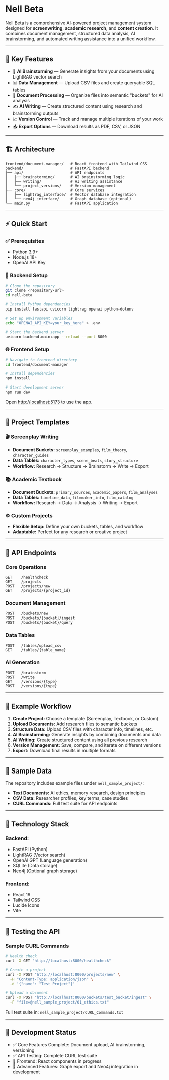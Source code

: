 
# Nell Beta

Nell Beta is a comprehensive AI-powered project management system designed for **screenwriting**, **academic research**, and **content creation**. It combines document management, structured data analysis, AI brainstorming, and automated writing assistance into a unified workflow.

---

## 🚀 Key Features

- 🧠 **AI Brainstorming** — Generate insights from your documents using LightRAG vector search
- 📊 **Data Management** — Upload CSV files and create queryable SQL tables
- 📄 **Document Processing** — Organize files into semantic "buckets" for AI analysis
- ✍️ **AI Writing** — Create structured content using research and brainstorming outputs
- 📈 **Version Control** — Track and manage multiple iterations of your work
- 📤 **Export Options** — Download results as PDF, CSV, or JSON

---

## 🏗️ Architecture

```
frontend/document-manager/   # React frontend with Tailwind CSS
backend/                     # FastAPI backend
├── api/                     # API endpoints
│   ├── brainstorming/       # AI brainstorming logic
│   ├── writing/             # AI writing assistance
│   └── project_versions/    # Version management
├── core/                    # Core services
│   ├── lightrag_interface/  # Vector database integration
│   └── neo4j_interface/     # Graph database (optional)
└── main.py                  # FastAPI application
```

---

## ⚡ Quick Start

### ✅ Prerequisites
- Python 3.9+
- Node.js 18+
- OpenAI API Key

### 🐍 Backend Setup
```bash
# Clone the repository
git clone <repository-url>
cd nell-beta

# Install Python dependencies
pip install fastapi uvicorn lightrag openai python-dotenv

# Set up environment variables
echo "OPENAI_API_KEY=your_key_here" > .env

# Start the backend server
uvicorn backend.main:app --reload --port 8000
```

### 🌐 Frontend Setup
```bash
# Navigate to frontend directory
cd frontend/document-manager

# Install dependencies
npm install

# Start development server
npm run dev
```

Open [http://localhost:5173](http://localhost:5173) to use the app.

---

## 📁 Project Templates

### 🎬 Screenplay Writing
- **Document Buckets:** `screenplay_examples`, `film_theory`, `character_guides`
- **Data Tables:** `character_types`, `scene_beats`, `story_structure`
- **Workflow:** Research → Structure → Brainstorm → Write → Export

### 📚 Academic Textbook
- **Document Buckets:** `primary_sources`, `academic_papers`, `film_analyses`
- **Data Tables:** `timeline_data`, `filmmaker_info`, `film_catalog`
- **Workflow:** Research → Data → Analysis → Writing → Export

### ⚙️ Custom Projects
- **Flexible Setup:** Define your own buckets, tables, and workflow
- **Adaptable:** Perfect for any research or creative project

---

## 🔌 API Endpoints

### Core Operations
```http
GET    /healthcheck
GET    /projects
POST   /projects/new
GET    /projects/{project_id}
```

### Document Management
```http
POST   /buckets/new
POST   /buckets/{bucket}/ingest
POST   /buckets/{bucket}/query
```

### Data Tables
```http
POST   /tables/upload_csv
GET    /tables/{table_name}
```

### AI Generation
```http
POST   /brainstorm
POST   /write
GET    /versions/{type}
POST   /versions/{type}
```

---

## 🧪 Example Workflow

1. **Create Project:** Choose a template (Screenplay, Textbook, or Custom)
2. **Upload Documents:** Add research files to semantic buckets
3. **Structure Data:** Upload CSV files with character info, timelines, etc.
4. **AI Brainstorming:** Generate insights by combining documents and data
5. **AI Writing:** Create structured content using all previous research
6. **Version Management:** Save, compare, and iterate on different versions
7. **Export:** Download final results in multiple formats

---

## 🧷 Sample Data

The repository includes example files under `nell_sample_project/`:

- **Text Documents:** AI ethics, memory research, design principles
- **CSV Data:** Researcher profiles, key terms, case studies
- **CURL Commands:** Full test suite for API endpoints

---

## 🧱 Technology Stack

### Backend:
- FastAPI (Python)
- LightRAG (Vector search)
- OpenAI GPT (Language generation)
- SQLite (Data storage)
- Neo4j (Optional graph storage)

### Frontend:
- React 19
- Tailwind CSS
- Lucide Icons
- Vite

---

## 🧪 Testing the API

### Sample CURL Commands

```bash
# Health check
curl -X GET "http://localhost:8000/healthcheck"

# Create a project
curl -X POST "http://localhost:8000/projects/new" \
  -H "Content-Type: application/json" \
  -d '{"name": "Test Project"}'

# Upload a document
curl -X POST "http://localhost:8000/buckets/test_bucket/ingest" \
  -F "file=@nell_sample_project/01_ethics.txt"
```

Full test suite in: `nell_sample_project/CURL_Commands.txt`

---

## 🚧 Development Status

- ✅ Core Features Complete: Document upload, AI brainstorming, versioning
- ✅ API Testing: Complete CURL test suite
- 🚧 Frontend: React components in progress
- 🚧 Advanced Features: Graph export and Neo4j integration in development
